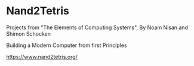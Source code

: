 # Nand2Tetris
Projects from "The Elements of Computing Systems", By Noam Nisan and Shimon Schocken

Building a Modern Computer from first Principles

https://www.nand2tetris.org/
